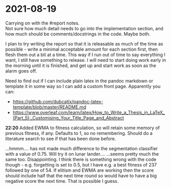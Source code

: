 # 2021-08-19
Carrying on with the #report notes.  
Not sure how much detail needs to go into the implementation section, and how much should be comments/docstrings in the code.  Maybe both.

I plan to try writing the report so that it is releasable as much of the time as possible - write a minimal acceptable amount for each section first, then flesh them out a bit at a time.  This way if I run out of time to say everything I want, I still have something to release.  I will need to start doing work early in the morning until it is finished, and get up and start work as soon as the alarm goes off.

Need to find out if I can include plain latex in the pandoc markdown or template it in some way so I can add a custom front page.
Apparently you can:
- https://github.com/dubcatlx/pandoc-latex-template/blob/master/README.md
- https://www.overleaf.com/learn/latex/How_to_Write_a_Thesis_in_LaTeX_(Part_5):_Customising_Your_Title_Page_and_Abstract

**22:20** Added EWMA to fitness calculation, so will retain some memory of previous fitness, if any.  Defaults to 1, so no remembering.
Should do a literature search to see if that has been done before.

...hmmm.... has not made much difference to the segmentation classifier with a value of 0.75.
Will try it on lunar lander....
...seems pretty much the same too.  Disappointing.
I think there is something wrong with the code though - e.g. forgetting is set to 0.5, but I have e.g. a best fitness of 237 followed by one of 54.  If elitism and EWMA are working then the score should include half that the next time round so would have to have a big negative score the next time.  That is possible I guess.  
